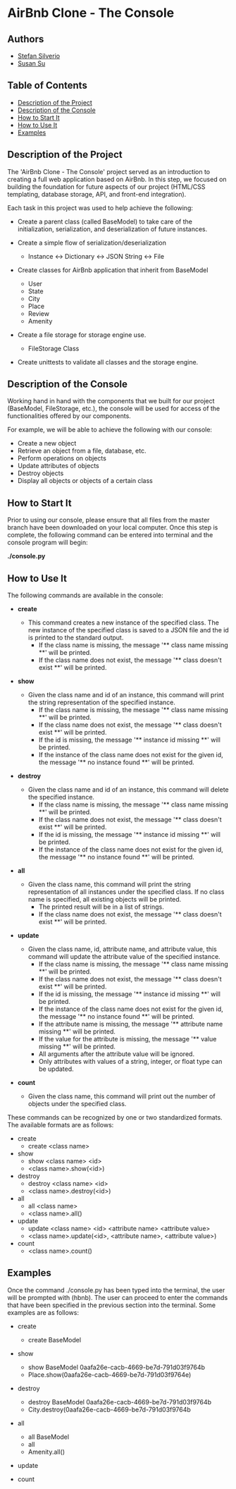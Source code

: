 # AirBnb Clone - The Console

## Authors
* [Stefan Silverio](494@holbertonschool.com)
* [Susan Su](susansu.software@gmail.com)

## Table of Contents

- [Description of the Project](#description-of-the-project)
- [Description of the Console](#description-of-the-console)
- [How to Start It](#how-to-start-it)
- [How to Use It](#how-to-use-it)
- [Examples](#examples)

## Description of the Project

The 'AirBnb Clone - The Console' project served as an introduction to creating a full web application based on AirBnb. In this step, we focused on building the foundation for future aspects of our project (HTML/CSS templating, database storage, API, and front-end integration). 

Each task in this project was used to help achieve the following:

* Create a parent class (called BaseModel) to take care of the initialization, serialization, and deserialization of future instances.

* Create a simple flow of serialization/deserialization
	* Instance <-> Dictionary <-> JSON String <-> File

* Create classes for AirBnb application that inherit from BaseModel
	* User
	* State
	* City
	* Place
	* Review
	* Amenity

* Create a file storage for storage engine use.
	* FileStorage Class

* Create unittests to validate all classes and the storage engine.

## Description of the Console

Working hand in hand with the components that we built for our project (BaseModel, FileStorage, etc.), the console will be used for access of the functionalities offered by our components. 

For example, we will be able to achieve the following with our console:

* Create a new object
* Retrieve an object from a file, database, etc.
* Perform operations on objects
* Update attributes of objects
* Destroy objects
* Display all objects or objects of a certain class

## How to Start It

Prior to using our console, please ensure that all files from the master branch have been downloaded on your local computer. Once this step is complete, the following command can be entered into terminal and the console program will begin:

**./console.py**

## How to Use It

The following commands are available in the console:

* **create**
	* This command creates a new instance of the specified class. The new instance of the specified class is saved to a JSON file and the id is printed to the standard output. 
		* If the class name is missing, the message '\*\* class name missing \*\*' will be printed.
		* If the class name does not exist, the message '\*\* class doesn't exist \*\*' will be printed.

* **show**
	* Given the class name and id of an instance, this command will print the string representation of the specified instance. 
		* If the class name is missing, the message '\*\* class name missing \*\*' will be printed.
		* If the class name does not exist, the message '\*\* class doesn't exist \*\*' will be printed.
		* If the id is missing, the message '\*\* instance id missing \*\*' will be printed.
		* If the instance of the class name does not exist for the given id, the message '\*\* no instance found \*\*' will be printed.

* **destroy**
	* Given the class name and id of an instance, this command will delete the specified instance.
		* If the class name is missing, the message '\*\* class name missing \*\*' will be printed.
		* If the class name does not exist, the message '\*\* class doesn't exist \*\*' will be printed.
		* If the id is missing, the message '\*\* instance id missing \*\*' will be printed.
		* If the instance of the class name does not exist for the given id, the message '\*\* no instance found \*\*' will be printed.

* **all**
	* Given the class name, this command will print the string representation of all instances under the specified class. If no class name is specified, all existing objects will be printed. 
		* The printed result will be in a list of strings.
		* If the class name does not exist, the message '\*\* class doesn't exist \*\*' will be printed. 

* **update**
	* Given the class name, id, attribute name, and attribute value, this command will update the attribute value of the specified instance. 	
		* If the class name is missing, the message '\*\* class name missing \*\*' will be printed.
		* If the class name does not exist, the message '\*\* class doesn't exist \*\*' will be printed.
		* If the id is missing, the message '\*\* instance id missing \*\*' will be printed.
		* If the instance of the class name does not exist for the given id, the message '\*\* no instance found \*\*' will be printed.
		* If the attribute name is missing, the message '\*\* attribute name missing \*\*' will be printed.
		* If the value for the attribute is missing, the message '\*\* value missing \*\*' will be printed.
		* All arguments after the attribute value will be ignored.
		* Only attributes with values of a string, integer, or float type can be updated. 
* **count**
	* Given the class name, this command will print out the number of objects under the specified class. 

These commands can be recognized by one or two standardized formats. The available formats are as follows:

* create
	* create \<class name\>
* show
	* show \<class name\> \<id\>
	* \<class name\>.show(\<id\>)
* destroy
	* destroy \<class name\> \<id\>
	* \<class name\>.destroy(\<id\>)
* all
	* all \<class name\>
	* \<class name\>.all()
* update
	* update \<class name\> \<id\> \<attribute name\> \<attribute value\>
	* \<class name\>.update(\<id\>, \<attribute name\>, \<attribute value\>)
* count
	* \<class name\>.count()

## Examples

Once the command ./console.py has been typed into the terminal, the user will be prompted with (hbnb). The user can proceed to enter the commands that have been specified in the previous section into the terminal. Some examples are as follows:

* create
	* create BaseModel

* show
	* show BaseModel 0aafa26e-cacb-4669-be7d-791d03f9764b
	* Place.show(0aafa26e-cacb-4669-be7d-791d03f9764e)
* destroy
	* destroy BaseModel 0aafa26e-cacb-4669-be7d-791d03f9764b
	* City.destroy(0aafa26e-cacb-4669-be7d-791d03f9764b
* all
	* all BaseModel
	* all
	* Amenity.all()
* update

* count
